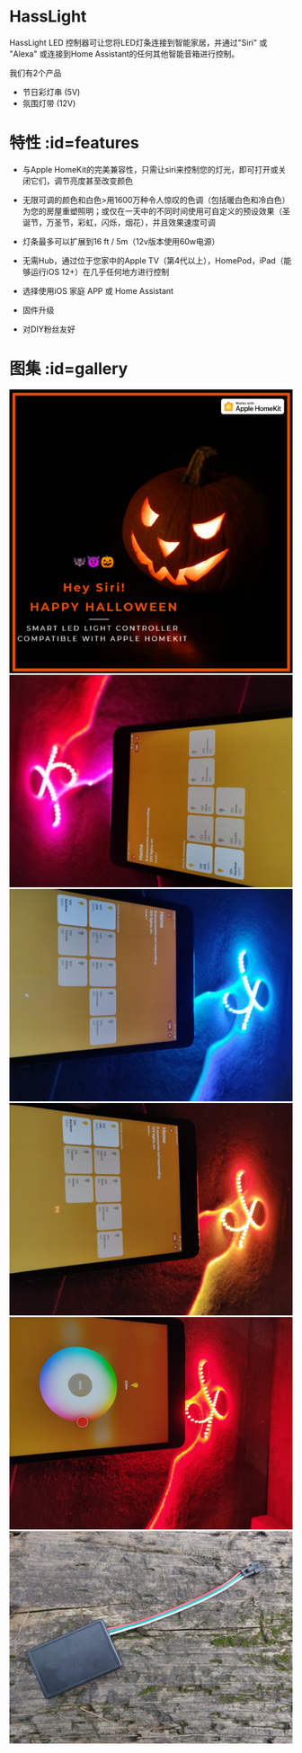# HassLight 

HassLight LED 控制器可让您将LED灯条连接到智能家居，并通过"Siri" 或 "Alexa" 或连接到Home Assistant的任何其他智能音箱进行控制。

我们有2个产品
* 节日彩灯串 (5V)
* 氛围灯带 (12V)

# 特性 :id=features

 - 与Apple HomeKit的完美兼容性，只需让siri来控制您的灯光，即可打开或关闭它们，调节亮度甚至改变颜色

 - 无限可调的颜色和白色>用1600万种令人惊叹的色调（包括暖白色和冷白色）为您的房屋重塑照明；或仅在一天中的不同时间使用可自定义的预设效果（圣诞节，万圣节，彩虹，闪烁，烟花），并且效果速度可调

 - 灯条最多可以扩展到16 ft / 5m（12v版本使用60w电源）

 - 无需Hub，通过位于您家中的Apple TV（第4代以上），HomePod，iPad（能够运行iOS 12+）在几乎任何地方进行控制

 - 选择使用iOS 家庭 APP 或 Home Assistant

 - 固件升级

 - 对DIY粉丝友好

# 图集 :id=gallery

![](../imgs/holiday1.png)
![](../imgs/mood1.jpg ':size=620')
![](../imgs/mood2.jpg ':size=620')
![](../imgs/mood3.jpg ':size=620')
![](../imgs/mood4.jpg ':size=620')
![](../imgs/hasslight.jpg ':size=620')



